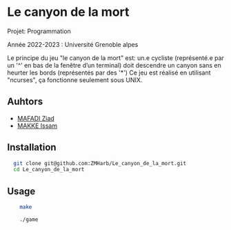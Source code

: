
# Le canyon de la mort

Projet: Programmation

Année 2022-2023 : Université Grenoble alpes

Le principe du jeu "le canyon de la mort" est: 
un.e cycliste (représenté.e par un '^' en bas de la fenêtre d’un terminal) doit
descendre un canyon sans en heurter les bords (représentés par des '*')
Ce jeu est réalisé en utilisant "ncurses", ça fonctionne seulement sous UNIX.

## Auhtors
- [MAFADI Ziad](https://github.com/ZMHarb)
- [MAKKE Issam](https://github.com/issammakke)

## Installation

```bash
  git clone git@github.com:ZMHarb/Le_canyon_de_la_mort.git
  cd Le_canyon_de_la_mort
```
    
## Usage

```bash
    make
```

```bash
    ./game
```
